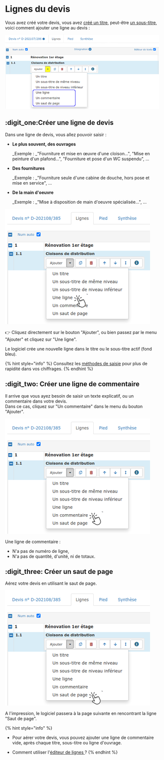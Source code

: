 # Lignes du devis

Vous avez créé votre devis, vous avez [créé un titre](titres_devis.md#creer-un-titre), peut-être [un sous-titre](titres_devis.md#creer-un-sous-titre), voici comment ajouter une ligne au devis :

![](../../../../.gitbook/assets/screenshot-105a-.png)



## :digit_one:Créer une ligne de devis

Dans une ligne de devis, vous allez pouvoir saisir :

*   **Le plus souvent, des ouvrages**

    _Exemple :  _"Fourniture et mise en œuvre d'une cloison…", "Mise en peinture d'un plafond…", "Fourniture et pose d'un WC suspendu", …


*   **Des fournitures**

    _Exemple :  _"Fourniture seule d'une cabine de douche, hors pose et mise en service", …


*   **De la main d'oeuvre**

    _Exemple :  _"Mise à disposition de main d'oeuvre spécialisée…", ... 

![](../../../../.gitbook/assets/screenshot-105c-.png)

:point_right: Cliquez directement sur le bouton "Ajouter", ou bien passez par le menu "Ajouter" et cliquez sur "Une ligne".

Le logiciel crée une nouvelle ligne dans le titre ou le sous-titre actif (fond bleu).

{% hint style="info" %}
Consultez les [méthodes de saisie](methodes-de-saisie.md) pour plus de rapidité dans vos chiffrages.
{% endhint %}



## :digit_two: Créer une ligne de commentaire

Il arrive que vous ayez besoin de saisir un texte explicatif, ou un commentaire dans votre devis. \
Dans ce cas, cliquez sur "Un commentaire" dans le menu du bouton "Ajouter".

![](../../../../.gitbook/assets/screenshot-105d-.png)

Une ligne de commentaire :

* N'a pas de numéro de ligne,
* N'a pas de quantité, d'unité, ni de totaux.



## :digit_three: Créer un saut de page

Aérez votre devis en utilisant le saut de page.

![](../../../../.gitbook/assets/screenshot-105e-.png)

A l'impression, le logiciel passera à la page suivante en rencontrant la ligne "Saut de page".



{% hint style="info" %}
*   Pour aérer votre devis, vous pouvez ajouter une ligne de commentaire vide, après chaque titre, sous-titre ou ligne d'ouvrage.


* Comment utiliser l'[éditeur de lignes ](mise-en-forme-des-lignes-traitement-de-texte.md)?
{% endhint %}

